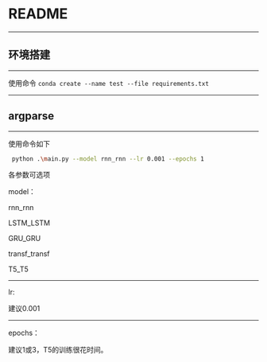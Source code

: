 # README

----------------------------

## 环境搭建

-----------------------------

使用命令 `conda create --name test --file requirements.txt`

----------------------

## argparse

---------------------------

使用命令如下

```bash
 python .\main.py --model rnn_rnn --lr 0.001 --epochs 1 
```

各参数可选项

model：



rnn_rnn

LSTM_LSTM

GRU_GRU

transf_transf

T5_T5

-------------------------------------------------------

lr:

建议0.001

---------------------

epochs：

建议1或3，T5的训练很花时间。
